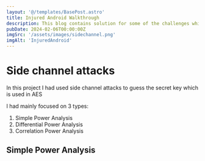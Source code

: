 ```yaml
---
layout: '@/templates/BasePost.astro'
title: Injured Android Walkthrough
description: This blog contains solution for some of the challenges which I solved from injured android.
pubDate: 2024-02-06T00:00:00Z
imgSrc: '/assets/images/sidechannel.png'
imgAlt: 'InjuredAndroid'
---
```


# Side channel attacks

In this project I had used side channel attacks to guess the secret key which is used in AES

I had mainly focused on 3 types:
1) Simple Power Analysis
2) Differential Power Analysis
3) Correlation Power Analysis

## Simple Power Analysis


